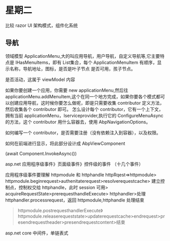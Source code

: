 # 星期二

比较 razor UI 架构模式，组件化系统

## 导航

领域模型 ApplicationMenu,大的叫应用导航，用户导航，自定义导航等,它主要特点是 IHasMenuItems，即有 List<ApplicationMenuItem>集合，每个 ApplicationMenuItem 有顺序，显示名称，导航地址，图标，是否是叶子节点
是否可用，孩子节点。

是否活动，这属于 viewModel 内容

如果你要创建一个应用，你需要 new applicationMenu,然后往 applicationMenu.addMenuItem,这个在同一个地方完成，如果你要各个模式都可以创建应用导航，这时候你要怎么做呢，即是只需要收集 contributor 定义方法，然后收集各个 contributor 即可。
怎么设计每个 contributor，它有一个上下文，拥有当前 applicationMenu，Iserviceprovider,执行它的 ConfigureMenuAsync 的方法，这个 contributor 用什么容器去，使用 AbpNavigationOptions。

如何编写一个 contributor，是否需要注册（没有依赖注入到容器），以及权限。

如何在前端进行显示，将此部分设计成 AbpViewComponent

(await Component.InvokeAsync<HeaderBrandViewComponent>())

asp.net
应用程序级事件》页面级事件》控件级的事件 （十几个事件）

应用程序级事件要理解 httpmodule 和 httphandle
httpRqest=>httpmodule> httpmodule.beginrequest>authenitaterequest>resolverequestcache>
建立控制点，控制权交给 httphandle，此时 session 可用> acquireRequestState>prerequesthandleExecute> httphandler>处理 httphandler.processrequest，返回 httpmodule,httphandle 处理结束

> httpmodule.postrequesthandlerExecute》httpmodule.releaserequeststate>updaterequestcache>endrequest>presendrequestheader>presendrequestcontent>结束

asp.net core
中间件，单链表式
